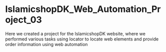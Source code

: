 # IslamicshopDK_Web_Automation_Project_03
Here we created a project for the IslamicshopDK website, where we performed various tasks using locator to locate web elements and provide order information using web automation
